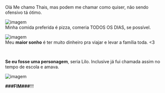 Olá
Me chamo Thais, mas podem me chamar como quiser, não sendo ofensivo tá ótimo. 
<br/>

![imagem](https://i.giphy.com/flWn1Cyk9HcVIj9xWy.webp)
<br/>
Minha comida preferida é pizza, comeria TODOS OS DIAS, se possível.
<br/>

![imagem](https://img.uenicdn.com/image/upload/v1544727701/service_images/shutterstock_643604302.jpg)
<br/>
Meu **maior sonho** é ter muito dinheiro pra viajar e levar a família toda. <3

<br/>

**Se eu fosse uma personagem**, seria Lilo. Inclusive já fui chamada assim no tempo de escola e amava.
<br/>

![imagem](https://encrypted-tbn0.gstatic.com/images?q=tbn:ANd9GcSdxp4-0sdElce8dyRc4tWVhm04LFadDh22jQ&s)

**###FIM###**!!!